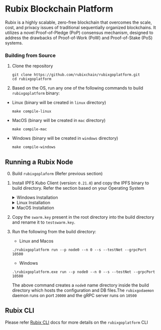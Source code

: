 # Rubix Blockchain Platform

Rubix is a highly scalable, zero-free blockchain that overcomes the scale, cost, and privacy issues of traditional sequentially organized blockchains. It utilizes a novel Proof-of-Pledge (PoP) consensus mechanism, designed to address the drawbacks of Proof-of-Work (PoW) and Proof-of-Stake (PoS) systems.

### Building from Source

1. Clone the repository

    ```
    git clone https://github.com/rubixchain/rubixgoplatform.git
    cd rubixgoplatform
    ```

2. Based on the OS, run any one of the following commands to build `rubixgoplatform` binary:

- Linux (binary will be created in `linux` directory)

    ```
    make compile-linux
    ```

- MacOS (binary will be created in `mac` directory)

    ```
    make compile-mac
    ```

- Windows (binary will be created in `windows` directory)

    ```
    make compile-windows
    ```

## Running a Rubix Node

0. Build `rubixgoplaform` (Refer previous section)

1. Install IPFS Kubo Client (version: `0.21.0`) and copy the IPFS binary to build directory. Refer the section based on your Operating System 

    <details>
    <summary>Windows Installation</summary>
        
    - In Powershell, run the following to install the IPFS kubo client:

    ```
    wget https://dist.ipfs.tech/kubo/v0.21.0/kubo_v0.21.0_windows-amd64.zip -Outfile kubo_v0.21.0.zip
    ```
    
    - Extract `kubo_v0.21.0.zip`

    ```
    Expand-Archive -Path kubo_v0.28.0.zip
    ```

    - Copy the `ipfs` binary to build directory

    ```
    cp .\kubo_v0.28.0\kubo\ipfs.exe <path-to-rubixgoplatform>\windows\
    ```
    </details>

    <details>
    <summary>Linux Installation</summary>
        
    - Run the following to install the IPFS kubo client:

    ```
    wget https://dist.ipfs.tech/kubo/v0.21.0/kubo_v0.21.0_linux-amd64.tar.gz
    ```
    
    - Extract `kubo_v0.21.0_linux-amd64.tar.gz`

    ```
    tar -xvzf kubo_v0.21.0_linux-amd64.tar.gz
    ```

    - Copy the `ipfs` binary to build directory

    ```
    cp kubo/ipfs <path-to-rubixgoplatform>/linux/
    ```
    </details>

    <details>
    <summary>MacOS Installation</summary>
        
    - Run the following to install the IPFS kubo client:

    ```
    wget https://dist.ipfs.tech/kubo/v0.21.0/kubo_v0.21.0_darwin-arm64.tar.gz
    ```
    
    - Extract `kubo_v0.21.0_darwin-arm64.tar.gz`

    ```
    tar -xvzf kubo_v0.21.0_darwin-arm64.tar.gz
    ```

    - Copy the `ipfs` binary to build directory

    ```
    cp kubo/ipfs <path-to-rubixgoplatform>/mac/
    ```
    </details>

2. Copy the `swarm.key` present in the root directory into the build directory and rename it to `testswarm.key`.

3. Run the following from the build directory:

    - Linux and Macos

    ```
    ./rubixgoplatform run --p node0 --n 0 --s --testNet --grpcPort 10500
    ```

    - Windows

    ```
    .\rubixgoplatform.exe run --p node0 --n 0 --s --testNet --grpcPort 10500
    ```

    The above command creates a `node0` name directory inside the build directory which hosts the configuration and DB files.The `rubixgodaemon` daemon runs on port `20000` and the gRPC server runs on `10500`

## Rubix CLI

Please refer [Rubix CLI](./command/README.md) docs for more details on the `rubixgoplatform` CLI
